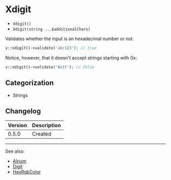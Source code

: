 # Xdigit

- `Xdigit()`
- `Xdigit(string ...$additionalChars)`

Validates whether the input is an hexadecimal number or not.

```php
v::xdigit()->validate('abc123'); // true
```

Notice, however, that it doesn't accept strings starting with 0x:

```php
v::xdigit()->validate('0x1f'); // false
```

## Categorization

- Strings

## Changelog

Version | Description
--------|-------------
  0.5.0 | Created

***
See also:

- [Alnum](Alnum.md)
- [Digit](Digit.md)
- [HexRgbColor](HexRgbColor.md)
